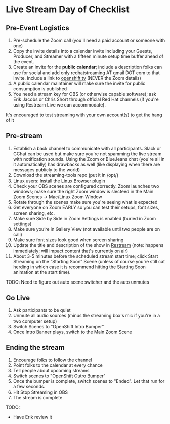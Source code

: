 # Live Stream Day of Checklist

## Pre-Event Logistics

1. Pre-schedule the Zoom call (you'll need a paid account or someone with one)
1. Copy the invite details into a calendar invite including your Guests, Producer, and Streamer with a fifteen minute setup time buffer ahead of the event.
1. Create an invite for the **public calendar**; include a description folks can use for social and add only redhatstreaming AT gmail DOT com to that invite. Include a link to [openshift.tv](https://openshift.tv) (NEVER the Zoom details)
1. A public calendar maintainer will make sure the invite for public consumption is published
1. You need a stream key for OBS (or otherwise capable software); ask Erik Jacobs or Chris Short through official Red Hat channels (if you're using Restream Live we can accommodate).

It's encouraged to test streaming with your own account(s) to get the hang of it

## Pre-stream

1. Establish a back channel to communicate with all participants. Slack or GChat can be used but make sure you're not spamming the live stream with notification sounds. Using the Zoom or BlueJeans chat (you're all in it automatically) has drawbacks as well (like displaying when there are messages publicly to the world)
1. Download the streaming-tools repo (put it in /opt/)
1. Linux users: Install the [Linux Browser plugin](https://github.com/cloud-platforms-streaming/streaming-docs/blob/master/streamers-guide.md#linux-browser-plugin)
1. Check your OBS scenes are configured correctly. Zoom launches two windows; make sure the right Zoom window is slecteed in the Main Zoom Scenes -> Mac/Linux Zoom Window
1. Rotate through the scenes make sure you're seeing what is expected
1. Get everyone on Zoom EARLY so you can test their setups, font sizes, screen sharing, etc.
1. Make sure Side by Side in Zoom Settings is enabled (buried in Zoom settings)
1. Make sure you’re in Gallery View (not available until two people are on call)
1. Make sure font sizes look good when screen sharing
1. Update the title and description of the show in [Restream](https://app.restream.io/titles) (note: happens immediately; will impact content that's currently on air)
1. About 3-5 minutes before the scheduled stream start time; click Start Streaming on the “Starting Soon” Scene (unless of course you're still cat herding in which case it is recommend hitting the Starting Soon animation at the start time).

TODO: Need to figure out auto scene switcher and the auto unmutes

## Go Live

1. Ask participants to be quiet
1. Unmute all audio sources (minus the streaming box's mic if you're in a two computer setup)
1. Switch Scenes to "OpenShift Intro Bumper"
1. Once Intro Banner plays, switch to the Main Zoom Scene

## Ending the stream

1. Encourage folks to follow the channel
1. Point folks to the calendar at every chance
1. Tell people about upcoming streams
1. Switch scenes to "OpenShift Outro Bumper"
1. Once the bumper is complete, switch scenes to "Ended". Let that run for a few seconds.
1. Hit Stop Streaming in OBS
1. The stream is complete.

TODO:
* Have Erik review it
